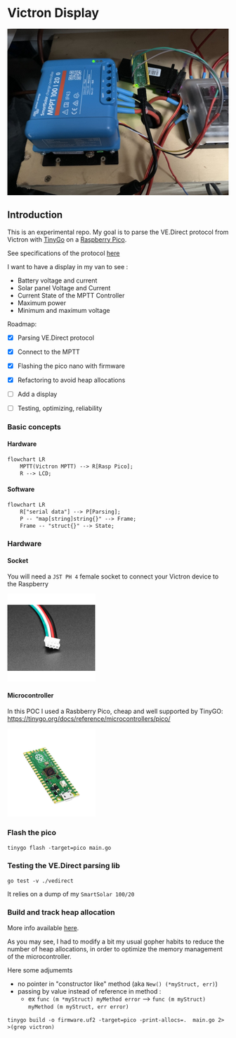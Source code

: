 # Victron Display 

![](doc/img/hacking.jpg)

## Introduction

This is an experimental repo. My goal is to parse the VE.Direct protocol from Victron with [TinyGo](https://tinygo.org/) on a [Raspberry Pico](https://www.raspberrypi.com/products/raspberry-pi-pico/).

See specifications of the protocol [here](/doc/VE.Direct-Protocol-3.32.pdf)

I want to have a display in my van to see :
- Battery voltage and current
- Solar panel Voltage and Current
- Current State of the MPTT Controller
- Maximum power
- Minimum and maximum voltage

Roadmap:

- [X] Parsing VE.Direct protocol
- [X] Connect to the MPTT
- [X] Flashing the pico nano with firmware
- [X] Refactoring to avoid heap allocations
- [ ] Add a display
- [ ] Testing, optimizing, reliability


### Basic concepts

#### Hardware
```mermaid
flowchart LR
    MPTT(Victron MPTT) --> R[Rasp Pico];
    R --> LCD;
```

#### Software
```mermaid
flowchart LR
    R["serial data"] --> P[Parsing];
    P -- "map[string]string{}" --> Frame;
    Frame -- "struct{}" --> State;
```

### Hardware

#### Socket

You will need a `JST PH 4` female socket to connect your Victron device to the Raspberry

<img src="doc/img/plug.jpg"  width="200" />

#### Microcontroller

In this POC I used a Rasbberry Pico, cheap and well supported by TinyGO: https://tinygo.org/docs/reference/microcontrollers/pico/

<img src="doc/img/pico.jpeg"  width="200" />

### Flash the pico

```
tinygo flash -target=pico main.go
```

### Testing the VE.Direct parsing lib

```
go test -v ./vedirect
```

It relies on a dump of my `SmartSolar 100/20`

### Build and track heap allocation

More info available [here](https://tinygo.org/docs/concepts/compiler-internals/heap-allocation/).

As you may see, I had to modify a bit my usual gopher habits to reduce the number of heap allocations, in order to optimize the memory management of the microcontroller.

Here some adjumemts
- no pointer in "constructor like" method (aka `New() (*myStruct, err)`)
- passing by value instead of reference in method :
  - ex `func (m *myStruct) myMethod error` --> `func (m myStruct) myMethod (m myStruct, err error)`

```
tinygo build -o firmware.uf2 -target=pico -print-allocs=.  main.go 2> >(grep victron)
```
